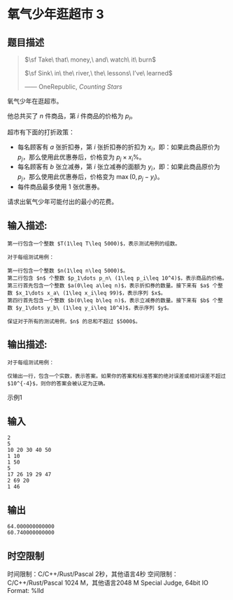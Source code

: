 # 氧气少年逛超市 3

## 题目描述

> $\sf Take\ that\ money,\ and\ watch\ it\ burn$ 
> 
>   
> 
> 
> $\sf Sink\ in\ the\ river,\ the\ lessons\ I’ve\ learned$ 
> 
>   
> 
> 
> —— $\text{OneRepublic},\ Counting\ Stars$ 

氧气少年在逛超市。 

他总共买了 $n$ 件商品，第 $i$ 件商品的价格为 $p_i$。  
  
超市有下面的打折政策：  


  * 每名顾客有 $a$ 张折扣券，第 $i$ 张折扣券的折扣为 $x_i$，即：如果此商品原价为 $p_j$，那么使用此优惠券后，价格变为 $p_j\times x_i\%$。 
  * 每名顾客有 $b$ 张立减券，第 $i$ 张立减券的面额为 $y_i$，即：如果此商品原价为 $p_j$，那么使用此优惠券后，价格变为 $\max(0,p_j-y_i)$。 
  * 每件商品最多使用 $1$ 张优惠券。 



  


请求出氧气少年可能付出的最小的花费。 

## 输入描述:
    
    
    第一行包含一个整数 $T(1\leq T\leq 5000)$，表示测试用例的组数。  
      
    对于每组测试用例：  
      
    第一行包含一个整数 $n(1\leq n\leq 5000)$。  
    第二行包含 $n$ 个整数 $p_1\dots p_n\ (1\leq p_i\leq 10^4)$，表示商品的价格。  
    第三行首先包含一个整数 $a(0\leq a\leq n)$，表示折扣券的数量。接下来有 $a$ 个整数 $x_1\dots x_a\ (1\leq x_i\leq 99)$，表示序列 $x$。  
    第四行首先包含一个整数 $b(0\leq b\leq n)$，表示立减券的数量。接下来有 $b$ 个整数 $y_1\dots y_b\ (1\leq y_i\leq 10^4)$，表示序列 $y$。  
      
    保证对于所有的测试用例，$n$ 的总和不超过 $5000$。

## 输出描述:
    
    
    对于每组测试用例：  
      
    仅输出一行，包含一个实数，表示答案。如果你的答案和标准答案的绝对误差或相对误差不超过 $10^{-4}$，则你的答案会被认定为正确。

示例1 

## 输入
    
    
    2
    5
    10 20 30 40 50
    1 10
    1 50
    5
    17 26 19 29 47
    2 69 20
    1 46

## 输出
    
    
    64.000000000000
    60.740000000000


## 时空限制

时间限制：C/C++/Rust/Pascal 2秒，其他语言4秒
空间限制：C/C++/Rust/Pascal 1024 M，其他语言2048 M
Special Judge, 64bit IO Format: %lld